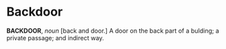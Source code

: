 # Backdoor

**BACKDOOR**, _noun_ \[back and door.\] A door on the back part of a bulding; a private passage; and indirect way.